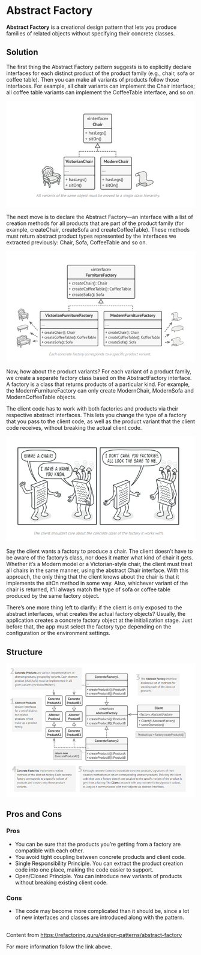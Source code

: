 
# Abstract Factory

**Abstract Factory** is a creational design pattern that lets you produce families of related objects without specifying their concrete classes.

## Solution

The first thing the Abstract Factory pattern suggests is to explicitly declare interfaces for each distinct product of the product family (e.g., chair, sofa or coffee table). Then you can make all variants of products follow those interfaces. For example, all chair variants can implement the Chair interface; all coffee table variants can implement the CoffeeTable interface, and so on.

![](https://github.com/Venfurge/DesignPatterns/blob/AbstractFactory/images/Abstract_Factory_diagram_2.png?raw=true)

The next move is to declare the Abstract Factory—an interface with a list of creation methods for all products that are part of the product family (for example, createChair, createSofa and createCoffeeTable). These methods must return abstract product types represented by the interfaces we extracted previously: Chair, Sofa, CoffeeTable and so on.

![](https://github.com/Venfurge/DesignPatterns/blob/AbstractFactory/images/Abstract_Factory_diagram_3.png?raw=true)

Now, how about the product variants? For each variant of a product family, we create a separate factory class based on the AbstractFactory interface. A factory is a class that returns products of a particular kind. For example, the ModernFurnitureFactory can only create ModernChair, ModernSofa and ModernCoffeeTable objects.

The client code has to work with both factories and products via their respective abstract interfaces. This lets you change the type of a factory that you pass to the client code, as well as the product variant that the client code receives, without breaking the actual client code.

![](https://github.com/Venfurge/DesignPatterns/blob/AbstractFactory/images/Abstract_Factory_diagram_4.png?raw=true)

Say the client wants a factory to produce a chair. The client doesn’t have to be aware of the factory’s class, nor does it matter what kind of chair it gets. Whether it’s a Modern model or a Victorian-style chair, the client must treat all chairs in the same manner, using the abstract Chair interface. With this approach, the only thing that the client knows about the chair is that it implements the sitOn method in some way. Also, whichever variant of the chair is returned, it’ll always match the type of sofa or coffee table produced by the same factory object.

There’s one more thing left to clarify: if the client is only exposed to the abstract interfaces, what creates the actual factory objects? Usually, the application creates a concrete factory object at the initialization stage. Just before that, the app must select the factory type depending on the configuration or the environment settings.

## Structure

![](https://github.com/Venfurge/DesignPatterns/blob/AbstractFactory/images/Abstract_Factory_diagram.png?raw=true)

## Pros and Cons

### Pros
 - You can be sure that the products you’re getting from a factory are compatible with each other.
 - You avoid tight coupling between concrete products and client code.
 - Single Responsibility Principle. You can extract the product creation code into one place, making the code easier to support.
 - Open/Closed Principle. You can introduce new variants of products without breaking existing client code.
 ### Cons
 - The code may become more complicated than it should be, since a lot of new interfaces and classes are introduced along with the pattern.

 ##
 Content from https://refactoring.guru/design-patterns/abstract-factory

 For more information follow the link above.
